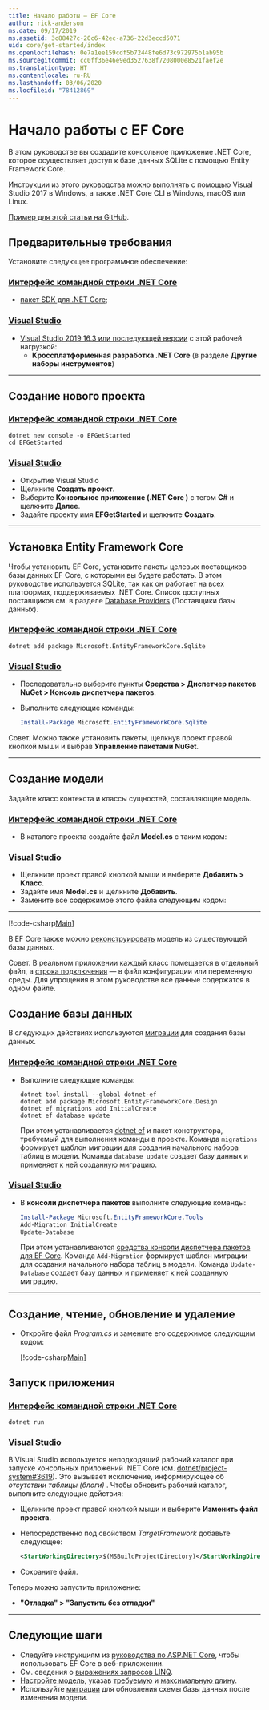 ```yaml
---
title: Начало работы — EF Core
author: rick-anderson
ms.date: 09/17/2019
ms.assetid: 3c88427c-20c6-42ec-a736-22d3eccd5071
uid: core/get-started/index
ms.openlocfilehash: 0e7a1ee159cdf5b72448fe6d73c972975b1ab95b
ms.sourcegitcommit: cc0ff36e46e9ed3527638f7208000e8521faef2e
ms.translationtype: HT
ms.contentlocale: ru-RU
ms.lasthandoff: 03/06/2020
ms.locfileid: "78412869"
---
```

# <a name="getting-started-with-ef-core"></a>Начало работы с EF Core

В этом руководстве вы создадите консольное приложение .NET Core, которое осуществляет доступ к базе данных SQLite с помощью Entity Framework Core.

Инструкции из этого руководства можно выполнять с помощью Visual Studio 2017 в Windows, а также .NET Core CLI в Windows, macOS или Linux.

[Пример для этой статьи на GitHub](https://github.com/dotnet/EntityFramework.Docs/tree/master/samples/core/GetStarted).

## <a name="prerequisites"></a>Предварительные требования

Установите следующее программное обеспечение:

### <a name="net-core-cli"></a>[Интерфейс командной строки .NET Core](#tab/netcore-cli)

* [пакет SDK для .NET Core](https://www.microsoft.com/net/download/core);

### <a name="visual-studio"></a>[Visual Studio](#tab/visual-studio)

* [Visual Studio 2019 16.3 или последующей версии](https://www.visualstudio.com/downloads/) с этой рабочей нагрузкой:
  * **Кроссплатформенная разработка .NET Core** (в разделе **Другие наборы инструментов**)

---

## <a name="create-a-new-project"></a>Создание нового проекта

### <a name="net-core-cli"></a>[Интерфейс командной строки .NET Core](#tab/netcore-cli)

```dotnetcli
dotnet new console -o EFGetStarted
cd EFGetStarted
```

### <a name="visual-studio"></a>[Visual Studio](#tab/visual-studio)

* Открытие Visual Studio
* Щелкните **Создать проект**.
* Выберите **Консольное приложение (.NET Core )** с тегом **C#** и щелкните **Далее**.
* Задайте проекту имя **EFGetStarted** и щелкните **Создать**.

---

## <a name="install-entity-framework-core"></a>Установка Entity Framework Core

Чтобы установить EF Core, установите пакеты целевых поставщиков базы данных EF Core, с которыми вы будете работать. В этом руководстве используется SQLite, так как он работает на всех платформах, поддерживаемых .NET Core. Список доступных поставщиков см. в разделе [Database Providers](../providers/index.md) (Поставщики базы данных).

### <a name="net-core-cli"></a>[Интерфейс командной строки .NET Core](#tab/netcore-cli)

```dotnetcli
dotnet add package Microsoft.EntityFrameworkCore.Sqlite
```

### <a name="visual-studio"></a>[Visual Studio](#tab/visual-studio)

* Последовательно выберите пункты **Средства > Диспетчер пакетов NuGet > Консоль диспетчера пакетов**.
* Выполните следующие команды:

  ``` PowerShell
  Install-Package Microsoft.EntityFrameworkCore.Sqlite
  ```

Совет. Можно также установить пакеты, щелкнув проект правой кнопкой мыши и выбрав **Управление пакетами NuGet**.

---

## <a name="create-the-model"></a>Создание модели

Задайте класс контекста и классы сущностей, составляющие модель.

### <a name="net-core-cli"></a>[Интерфейс командной строки .NET Core](#tab/netcore-cli)

* В каталоге проекта создайте файл **Model.cs** с таким кодом:

### <a name="visual-studio"></a>[Visual Studio](#tab/visual-studio)

* Щелкните проект правой кнопкой мыши и выберите **Добавить > Класс**.
* Задайте имя **Model.cs** и щелкните **Добавить**.
* Замените все содержимое этого файла следующим кодом:

---

[!code-csharp[Main](../../../samples/core/GetStarted/Model.cs)]

В EF Core также можно [реконструировать](../managing-schemas/scaffolding.md) модель из существующей базы данных.

Совет. В реальном приложении каждый класс помещается в отдельный файл, а [строка подключения](../miscellaneous/connection-strings.md) — в файл конфигурации или переменную среды. Для упрощения в этом руководстве все данные содержатся в одном файле.

## <a name="create-the-database"></a>Создание базы данных

В следующих действиях используются [миграции](xref:core/managing-schemas/migrations/index) для создания базы данных.

### <a name="net-core-cli"></a>[Интерфейс командной строки .NET Core](#tab/netcore-cli)

* Выполните следующие команды:

  ```dotnetcli
  dotnet tool install --global dotnet-ef
  dotnet add package Microsoft.EntityFrameworkCore.Design
  dotnet ef migrations add InitialCreate
  dotnet ef database update
  ```

  При этом устанавливается [dotnet ef](../miscellaneous/cli/dotnet.md) и пакет конструктора, требуемый для выполнения команды в проекте. Команда `migrations` формирует шаблон миграции для создания начального набора таблиц в модели. Команда `database update` создает базу данных и применяет к ней созданную миграцию.

### <a name="visual-studio"></a>[Visual Studio](#tab/visual-studio)

* В **консоли диспетчера пакетов** выполните следующие команды:

  ``` PowerShell
  Install-Package Microsoft.EntityFrameworkCore.Tools
  Add-Migration InitialCreate
  Update-Database
  ```

  При этом устанавливаются [средства консоли диспетчера пакетов для EF Core](../miscellaneous/cli/powershell.md). Команда `Add-Migration` формирует шаблон миграции для создания начального набора таблиц в модели. Команда `Update-Database` создает базу данных и применяет к ней созданную миграцию.

---

## <a name="create-read-update--delete"></a>Создание, чтение, обновление и удаление

* Откройте файл *Program.cs* и замените его содержимое следующим кодом:

  [!code-csharp[Main](../../../samples/core/GetStarted/Program.cs)]

## <a name="run-the-app"></a>Запуск приложения

### <a name="net-core-cli"></a>[Интерфейс командной строки .NET Core](#tab/netcore-cli)

```dotnetcli
dotnet run
```

### <a name="visual-studio"></a>[Visual Studio](#tab/visual-studio)

В Visual Studio используется неподходящий рабочий каталог при запуске консольных приложений .NET Core (см. [dotnet/project-system#3619](https://github.com/dotnet/project-system/issues/3619)). Это вызывает исключение, информирующее об *отсутствии таблицы (блоги)* . Чтобы обновить рабочий каталог, выполните следующие действия:

* Щелкните проект правой кнопкой мыши и выберите **Изменить файл проекта**.
* Непосредственно под свойством *TargetFramework* добавьте следующее:

  ``` XML
  <StartWorkingDirectory>$(MSBuildProjectDirectory)</StartWorkingDirectory>
  ```

* Сохраните файл.

Теперь можно запустить приложение:

* **"Отладка" > "Запустить без отладки"**

---

## <a name="next-steps"></a>Следующие шаги

* Следуйте инструкциям из [руководства по ASP.NET Core](/aspnet/core/data/ef-rp/intro), чтобы использовать EF Core в веб-приложении.
* См. сведения о [выражениях запросов LINQ](/dotnet/csharp/programming-guide/concepts/linq/basic-linq-query-operations).
* [Настройте модель](xref:core/modeling/index), указав [требуемую](xref:core/modeling/entity-properties#required-and-optional-properties) и [максимальную длину](xref:core/modeling/entity-properties#maximum-length).
* Используйте [миграции](xref:core/managing-schemas/migrations/index) для обновления схемы базы данных после изменения модели.
